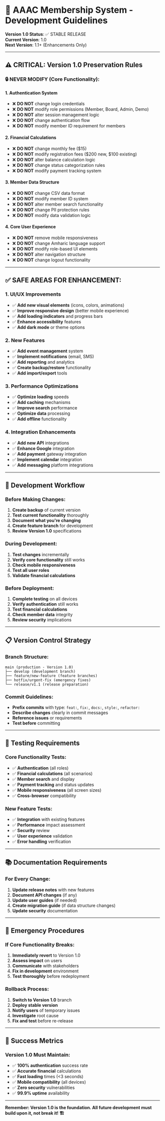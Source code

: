 # 🚀 AAAC Membership System - Development Guidelines

**Version 1.0 Status**: ✅ STABLE RELEASE  
**Current Version**: 1.0  
**Next Version**: 1.1+ (Enhancements Only)

---

## ⚠️ **CRITICAL: Version 1.0 Preservation Rules**

### **🔒 NEVER MODIFY (Core Functionality):**

#### **1. Authentication System**
- ❌ **DO NOT** change login credentials
- ❌ **DO NOT** modify role permissions (Member, Board, Admin, Demo)
- ❌ **DO NOT** alter session management logic
- ❌ **DO NOT** change authentication flow
- ❌ **DO NOT** modify member ID requirement for members

#### **2. Financial Calculations**
- ❌ **DO NOT** change monthly fee ($15)
- ❌ **DO NOT** modify registration fees ($200 new, $100 existing)
- ❌ **DO NOT** alter balance calculation logic
- ❌ **DO NOT** change status categorization rules
- ❌ **DO NOT** modify payment tracking system

#### **3. Member Data Structure**
- ❌ **DO NOT** change CSV data format
- ❌ **DO NOT** modify member ID system
- ❌ **DO NOT** alter member search functionality
- ❌ **DO NOT** change PII protection rules
- ❌ **DO NOT** modify data validation logic

#### **4. Core User Experience**
- ❌ **DO NOT** remove mobile responsiveness
- ❌ **DO NOT** change Amharic language support
- ❌ **DO NOT** modify role-based UI elements
- ❌ **DO NOT** alter navigation structure
- ❌ **DO NOT** change logout functionality

---

## ✅ **SAFE AREAS FOR ENHANCEMENT:**

### **1. UI/UX Improvements**
- ✅ **Add new visual elements** (icons, colors, animations)
- ✅ **Improve responsive design** (better mobile experience)
- ✅ **Add loading indicators** and progress bars
- ✅ **Enhance accessibility** features
- ✅ **Add dark mode** or theme options

### **2. New Features**
- ✅ **Add event management** system
- ✅ **Implement notifications** (email, SMS)
- ✅ **Add reporting** and analytics
- ✅ **Create backup/restore** functionality
- ✅ **Add import/export** tools

### **3. Performance Optimizations**
- ✅ **Optimize loading** speeds
- ✅ **Add caching** mechanisms
- ✅ **Improve search** performance
- ✅ **Optimize data** processing
- ✅ **Add offline** functionality

### **4. Integration Enhancements**
- ✅ **Add new API** integrations
- ✅ **Enhance Google** integration
- ✅ **Add payment** gateway integration
- ✅ **Implement calendar** integration
- ✅ **Add messaging** platform integrations

---

## 🔄 **Development Workflow**

### **Before Making Changes:**
1. **Create backup** of current version
2. **Test current functionality** thoroughly
3. **Document what you're changing**
4. **Create feature branch** for development
5. **Review Version 1.0** specifications

### **During Development:**
1. **Test changes** incrementally
2. **Verify core functionality** still works
3. **Check mobile responsiveness**
4. **Test all user roles**
5. **Validate financial calculations**

### **Before Deployment:**
1. **Complete testing** on all devices
2. **Verify authentication** still works
3. **Test financial calculations**
4. **Check member data** integrity
5. **Review security** implications

---

## 📋 **Version Control Strategy**

### **Branch Structure:**
```
main (production - Version 1.0)
├── develop (development branch)
├── feature/new-feature (feature branches)
├── hotfix/urgent-fix (emergency fixes)
└── release/v1.1 (release preparation)
```

### **Commit Guidelines:**
- **Prefix commits** with type: `feat:`, `fix:`, `docs:`, `style:`, `refactor:`
- **Describe changes** clearly in commit messages
- **Reference issues** or requirements
- **Test before** committing

---

## 🧪 **Testing Requirements**

### **Core Functionality Tests:**
- ✅ **Authentication** (all roles)
- ✅ **Financial calculations** (all scenarios)
- ✅ **Member search** and display
- ✅ **Payment tracking** and status updates
- ✅ **Mobile responsiveness** (all screen sizes)
- ✅ **Cross-browser** compatibility

### **New Feature Tests:**
- ✅ **Integration** with existing features
- ✅ **Performance** impact assessment
- ✅ **Security** review
- ✅ **User experience** validation
- ✅ **Error handling** verification

---

## 📚 **Documentation Requirements**

### **For Every Change:**
1. **Update release notes** with new features
2. **Document API changes** (if any)
3. **Update user guides** (if needed)
4. **Create migration guide** (if data structure changes)
5. **Update security** documentation

---

## 🚨 **Emergency Procedures**

### **If Core Functionality Breaks:**
1. **Immediately revert** to Version 1.0
2. **Assess impact** on users
3. **Communicate** with stakeholders
4. **Fix in development** environment
5. **Test thoroughly** before redeployment

### **Rollback Process:**
1. **Switch to Version 1.0** branch
2. **Deploy stable version**
3. **Notify users** of temporary issues
4. **Investigate** root cause
5. **Fix and test** before re-release

---

## 🎯 **Success Metrics**

### **Version 1.0 Must Maintain:**
- ✅ **100% authentication** success rate
- ✅ **Accurate financial** calculations
- ✅ **Fast loading** times (<3 seconds)
- ✅ **Mobile compatibility** (all devices)
- ✅ **Zero security** vulnerabilities
- ✅ **99.9% uptime** availability

---

**Remember: Version 1.0 is the foundation. All future development must build upon it, not break it! 🏗️**

